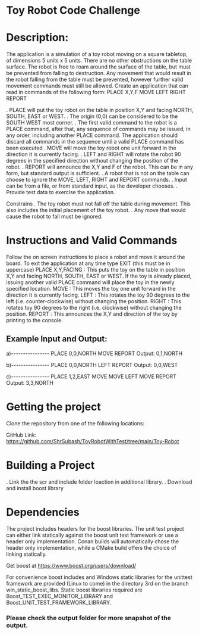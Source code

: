 <h1> Toy Robot Code Challenge</h1>

<h1> Description: </h1>
The application is a simulation of a toy robot moving on a square tabletop, of dimensions 5 units x 5 units. There are no other obstructions on the table surface.
The robot is free to roam around the surface of the table, but must be prevented from falling to destruction. Any movement that would result in the robot falling from the table must be prevented, however further valid movement commands must still be allowed.
Create an application that can read in commands of the following form:
PLACE X,Y,F MOVE LEFT RIGHT REPORT

. PLACE will put the toy robot on the table in position X,Y and facing NORTH, SOUTH, EAST or WEST.
. The origin (0,0) can be considered to be the SOUTH WEST most corner.
. The first valid command to the robot is a PLACE command, after that, any sequence of commands may be issued, in any order, including another PLACE command. The       application should discard all commands in the sequence until a valid PLACE command has been executed
. MOVE will move the toy robot one unit forward in the direction it is currently facing.
. LEFT and RIGHT will rotate the robot 90 degrees in the specified direction without changing the position of the robot.
. REPORT will announce the X,Y and F of the robot. This can be in any form, but standard output is sufficient.
. A robot that is not on the table can choose to ignore the MOVE, LEFT, RIGHT and REPORT commands.
. Input can be from a file, or from standard input, as the developer chooses.
. Provide test data to exercise the application.

<he>Constrains</h1>
. The toy robot must not fall off the table during movement. This also includes the initial placement of the toy robot.
. Any move that would cause the robot to fall must be ignored.

<h1>Instructions and Valid Commands</h1>
Follow the on screen instructions to place a robot and move it around the board. To exit the application at any time type EXIT (this must be in uppercase)
PLACE X,Y,FACING : This puts the toy on the table in position X,Y and facing NORTH, SOUTH, EAST or WEST. If the toy is already placed, issuing another valid PLACE command will place the toy in the newly specified location.
MOVE : This moves the toy one unit forward in the direction it is currently facing.
LEFT : This rotates the toy 90 degrees to the left (i.e. counter-clockwise) without changing the position.
RIGHT : This rotates toy 90 degrees to the right (i.e. clockwise) without changing the position.
REPORT : This announces the X,Y and direction of the toy by printing to the console.

<h2>Example Input and Output:</h2>

a)----------------
PLACE 0,0,NORTH
MOVE
REPORT
Output: 0,1,NORTH

b)----------------
PLACE 0,0,NORTH
LEFT
REPORT
Output: 0,0,WEST


c)----------------
PLACE 1,2,EAST
MOVE
MOVE
LEFT
MOVE
REPORT
Output: 3,3,NORTH

<h1>Getting the project</h1>
Clone the repository from one of the following locations:

GitHub Link:
 https://github.com/ShrSubash/ToyRobotWithTest/tree/main/Toy-Robot
 
 <h1>Building a Project</h1>
.  Link the the scr and include folder loaction in additional library.
.  Download and install boost library 


<h1>Dependencies</h1>
The project includes headers for the boost libraries. The unit test project can either link statically against the boost unit test framework or use a header only implementation. Conan builds will automatically chose the header only implementation, while a CMake build offers the choice of linking statically.


Get boost at https://www.boost.org/users/download/

For convenience boost includes and Windows static libraries for the unittest framework are provided (Linux to come) in the directory 3rd on the branch win_static_boost_libs. Static boost libraries required are Boost_TEST_EXEC_MONITOR_LIBRARY and Boost_UNIT_TEST_FRAMEWORK_LIBRARY.

<h3>Please check the output folder for more snapshot of the output.</h3>


